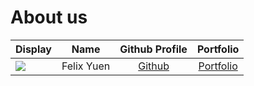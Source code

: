 # About us

Display |    Name    | Github Profile | Portfolio 
--------|:----------:|:--------------:|:---------:
![](https://via.placeholder.com/100.png?text=Photo) | Felix Yuen | [Github](https://github.com/) | [Portfolio](docs/team/johndoe.md)
